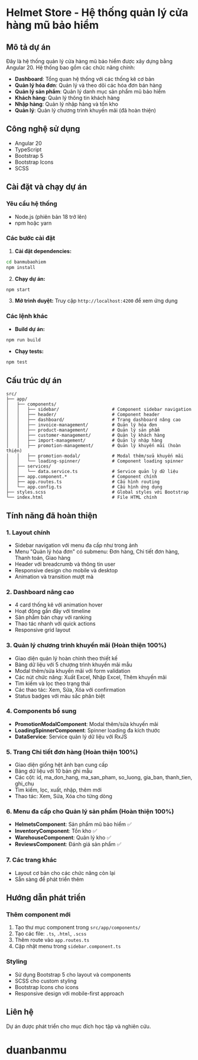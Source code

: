 # Helmet Store - Hệ thống quản lý cửa hàng mũ bảo hiểm

## Mô tả dự án

Đây là hệ thống quản lý cửa hàng mũ bảo hiểm được xây dựng bằng Angular 20. Hệ thống bao gồm các chức năng chính:

- **Dashboard**: Tổng quan hệ thống với các thống kê cơ bản
- **Quản lý hóa đơn**: Quản lý và theo dõi các hóa đơn bán hàng
- **Quản lý sản phẩm**: Quản lý danh mục sản phẩm mũ bảo hiểm
- **Khách hàng**: Quản lý thông tin khách hàng
- **Nhập hàng**: Quản lý nhập hàng và tồn kho
- **Quản lý**: Quản lý chương trình khuyến mãi (đã hoàn thiện)

## Công nghệ sử dụng

- Angular 20
- TypeScript
- Bootstrap 5
- Bootstrap Icons
- SCSS

## Cài đặt và chạy dự án

### Yêu cầu hệ thống

- Node.js (phiên bản 18 trở lên)
- npm hoặc yarn

### Các bước cài đặt

1. **Cài đặt dependencies:**

```bash
cd banmubaohiem
npm install
```

2. **Chạy dự án:**

```bash
npm start
```

3. **Mở trình duyệt:**
   Truy cập `http://localhost:4200` để xem ứng dụng

### Các lệnh khác

- **Build dự án:**

```bash
npm run build
```

- **Chạy tests:**

```bash
npm test
```

## Cấu trúc dự án

```
src/
├── app/
│   ├── components/
│   │   ├── sidebar/                    # Component sidebar navigation
│   │   ├── header/                     # Component header
│   │   ├── dashboard/                  # Trang dashboard nâng cao
│   │   ├── invoice-management/         # Quản lý hóa đơn
│   │   ├── product-management/         # Quản lý sản phẩm
│   │   ├── customer-management/        # Quản lý khách hàng
│   │   ├── import-management/          # Quản lý nhập hàng
│   │   ├── promotion-management/       # Quản lý khuyến mãi (hoàn thiện)
│   │   ├── promotion-modal/            # Modal thêm/sửa khuyến mãi
│   │   └── loading-spinner/            # Component loading spinner
│   ├── services/
│   │   └── data.service.ts             # Service quản lý dữ liệu
│   ├── app.component.*                 # Component chính
│   ├── app.routes.ts                   # Cấu hình routing
│   └── app.config.ts                   # Cấu hình ứng dụng
├── styles.scss                         # Global styles với Bootstrap
└── index.html                          # File HTML chính
```

## Tính năng đã hoàn thiện

### 1. Layout chính

- Sidebar navigation với menu đa cấp như trong ảnh
- Menu "Quản lý hóa đơn" có submenu: Đơn hàng, Chi tiết đơn hàng, Thanh toán, Giao hàng
- Header với breadcrumb và thông tin user
- Responsive design cho mobile và desktop
- Animation và transition mượt mà

### 2. Dashboard nâng cao

- 4 card thống kê với animation hover
- Hoạt động gần đây với timeline
- Sản phẩm bán chạy với ranking
- Thao tác nhanh với quick actions
- Responsive grid layout

### 3. Quản lý chương trình khuyến mãi (Hoàn thiện 100%)

- Giao diện quản lý hoàn chỉnh theo thiết kế
- Bảng dữ liệu với 5 chương trình khuyến mãi mẫu
- Modal thêm/sửa khuyến mãi với form validation
- Các nút chức năng: Xuất Excel, Nhập Excel, Thêm khuyến mãi
- Tìm kiếm và lọc theo trạng thái
- Các thao tác: Xem, Sửa, Xóa với confirmation
- Status badges với màu sắc phân biệt

### 4. Components bổ sung

- **PromotionModalComponent**: Modal thêm/sửa khuyến mãi
- **LoadingSpinnerComponent**: Spinner loading đa kích thước
- **DataService**: Service quản lý dữ liệu với RxJS

### 5. Trang Chi tiết đơn hàng (Hoàn thiện 100%)

- Giao diện giống hệt ảnh bạn cung cấp
- Bảng dữ liệu với 10 bản ghi mẫu
- Các cột: id, ma_don_hang, ma_san_pham, so_luong, gia_ban, thanh_tien, ghi_chu
- Tìm kiếm, lọc, xuất, nhập, thêm mới
- Thao tác: Xem, Sửa, Xóa cho từng dòng

### 6. Menu đa cấp cho Quản lý sản phẩm (Hoàn thiện 100%)

- **HelmetsComponent**: Sản phẩm mũ bảo hiểm ✅
- **InventoryComponent**: Tồn kho ✅
- **WarehouseComponent**: Quản lý kho ✅
- **ReviewsComponent**: Đánh giá sản phẩm ✅

### 7. Các trang khác

- Layout cơ bản cho các chức năng còn lại
- Sẵn sàng để phát triển thêm

## Hướng dẫn phát triển

### Thêm component mới

1. Tạo thư mục component trong `src/app/components/`
2. Tạo các file: `.ts`, `.html`, `.scss`
3. Thêm route vào `app.routes.ts`
4. Cập nhật menu trong `sidebar.component.ts`

### Styling

- Sử dụng Bootstrap 5 cho layout và components
- SCSS cho custom styling
- Bootstrap Icons cho icons
- Responsive design với mobile-first approach

## Liên hệ

Dự án được phát triển cho mục đích học tập và nghiên cứu.
# duanbanmu
